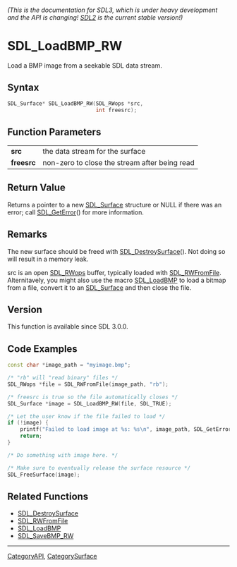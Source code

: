 ###### (This is the documentation for SDL3, which is under heavy development and the API is changing! [SDL2](https://wiki.libsdl.org/SDL2/) is the current stable version!)
# SDL_LoadBMP_RW

Load a BMP image from a seekable SDL data stream.

## Syntax

```c
SDL_Surface* SDL_LoadBMP_RW(SDL_RWops *src,
                            int freesrc);

```

## Function Parameters

|                 |                                               |
| --------------- | --------------------------------------------- |
| **src**         | the data stream for the surface               |
| **freesrc**     | non-zero to close the stream after being read |

## Return Value

Returns a pointer to a new [SDL_Surface](SDL_Surface) structure or NULL if
there was an error; call [SDL_GetError](SDL_GetError)() for more
information.

## Remarks

The new surface should be freed with
[SDL_DestroySurface](SDL_DestroySurface)(). Not doing so will result in a
memory leak.

src is an open [SDL_RWops](SDL_RWops) buffer, typically loaded with
[SDL_RWFromFile](SDL_RWFromFile). Alternitavely, you might also use the
macro [SDL_LoadBMP](SDL_LoadBMP) to load a bitmap from a file, convert it
to an [SDL_Surface](SDL_Surface) and then close the file.

## Version

This function is available since SDL 3.0.0.

## Code Examples

```c++
const char *image_path = "myimage.bmp";

/* "rb" will "read binary" files */
SDL_RWops *file = SDL_RWFromFile(image_path, "rb");

/* freesrc is true so the file automatically closes */
SDL_Surface *image = SDL_LoadBMP_RW(file, SDL_TRUE);

/* Let the user know if the file failed to load */
if (!image) {
    printf("Failed to load image at %s: %s\n", image_path, SDL_GetError());
    return;
}

/* Do something with image here. */

/* Make sure to eventually release the surface resource */
SDL_FreeSurface(image);
```

## Related Functions

* [SDL_DestroySurface](SDL_DestroySurface)
* [SDL_RWFromFile](SDL_RWFromFile)
* [SDL_LoadBMP](SDL_LoadBMP)
* [SDL_SaveBMP_RW](SDL_SaveBMP_RW)

----
[CategoryAPI](CategoryAPI), [CategorySurface](CategorySurface)


